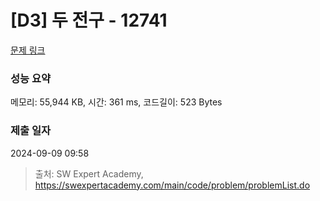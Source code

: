 # [D3] 두 전구 - 12741 

[문제 링크](https://swexpertacademy.com/main/code/problem/problemDetail.do?contestProbId=AXuUo_Tqs9kDFARa) 

### 성능 요약

메모리: 55,944 KB, 시간: 361 ms, 코드길이: 523 Bytes

### 제출 일자

2024-09-09 09:58



> 출처: SW Expert Academy, https://swexpertacademy.com/main/code/problem/problemList.do